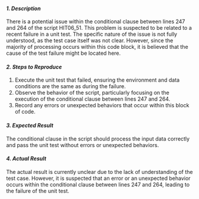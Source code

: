﻿#### ***1. Description***
There is a potential issue within the conditional clause between lines 247 and 264 of the script HIT06\_51. This problem is suspected to be related to a recent failure in a unit test. The specific nature of the issue is not fully understood, as the test case itself was not clear. However, since the majority of processing occurs within this code block, it is believed that the cause of the test failure might be located here.
#### ***2. Steps to Reproduce***
1. Execute the unit test that failed, ensuring the environment and data conditions are the same as during the failure.
1. Observe the behavior of the script, particularly focusing on the execution of the conditional clause between lines 247 and 264.
1. Record any errors or unexpected behaviors that occur within this block of code.
#### ***3. Expected Result***
The conditional clause in the script should process the input data correctly and pass the unit test without errors or unexpected behaviors.
#### ***4. Actual Result***
The actual result is currently unclear due to the lack of understanding of the test case. However, it is suspected that an error or an unexpected behavior occurs within the conditional clause between lines 247 and 264, leading to the failure of the unit test.

